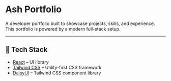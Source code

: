 # Ash Portfolio

A developer portfolio built to showcase projects, skills, and experience.  
This portfolio is powered by a modern full-stack setup.

---

## 🚀 Tech Stack

- [React](https://react.dev/) – UI library
- [Tailwind CSS](https://tailwindcss.com/) – Utility-first CSS framework
- [DaisyUI](https://daisyui.com/) – Tailwind CSS component library

